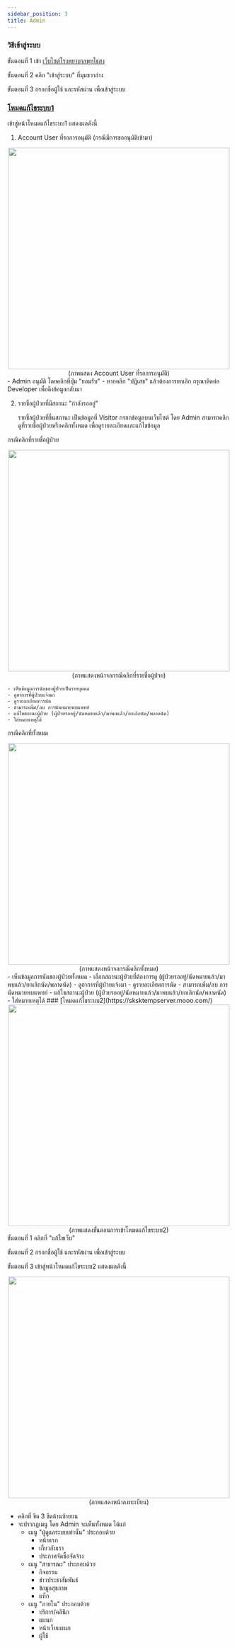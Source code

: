 ```yaml
---
sidebar_position: 3
title: Admin
---
```


### วิธีเข้าสู่ระบบ

ขั้นตอนที่ 1 เข้า [เว็บไซต์โรงพยาบาลพุทไธสง](https://phutthaisong.vercel.app/)

ขั้นตอนที่ 2 คลิก "เข้าสู่ระบบ" ที่มุมขวาล่าง

ขั้นตอนที่ 3 กรอกชื่อผู้ใช้ และรหัสผ่าน เพื่อเข้าสู่ระบบ

### [โหมดแก้ไขระบบ1](https://phutthaisong.vercel.app/admin/dash)

เข้าสู่หน้าโหมดแก้ไขระบบ1 แสดงผลดังนี้
1. Account User ที่รอการอนุมัติ (กรณีมีการขออนุมัติเข้ามา)
    
<center>
<img src="/img/accept.jpg" width="500" />
</center>
<center>
(ภาพแสดง Account User ที่รอการอนุมัติ)
</center>
    - Admin อนุมัติ โดยคลิกที่ปุ่ม "ยอมรับ" 
    - หากคลิก "ปฏิเสธ" แล้วต้องการยกเลิก กรุณาติดต่อ Developer เพื่อดึงข้อมูลกลับมา

2. รายชื่อผู้ป่วยที่มีสถานะ "กำลังรออยู่"

    รายชื่อผู้ป่วยที่ขึ้นสถานะ เป็นข้อมูลที่ Visitor กรอกข้อมูลบนเว็บไซต์ โดย Admin สามารถคลิกดูที่รายชื่อผู้ป่วยหรือคลิกทั้งหมด เพื่อดูรายละเอียดและแก้ไขข้อมูล 

กรณีคลิกที่รายชื่อผู้ป่วย

<center>
<img src="/img/private.jpg" width="500" />
</center>
<center>
(ภาพแสดงหน้าจอกรณีคลิกที่รายชื่อผู้ป่วย)
</center>

    - เห็นข้อมูลการนัดของผู้ป่วยเป็นรายบุคคล
    - ดูอาการที่ผู้ป่วยแจ้งมา
    - ดูรายละเอียดการนัด
    - สามารถเพิ่ม/ลบ การนัดหมายพบแพทย์
    - แก้ไขสถานะผู้ป่วย (ผู้ป่วยรออยู่/นัดหมายแล้ว/มาพบแล้ว/ยกเลิกนัด/พลาดนัด)
    - ใส่หมายเหตุได้

กรณีคลิกที่ทั้งหมด 
    
<center>
<img src="/img/all.jpg" width="500" />
</center>
 <center>
(ภาพแสดงหน้าจอกรณีคลิกทั้งหมด)
</center>
- เห็นข้อมูลการนัดของผู้ป่วยทั้งหมด
    - เลือกสถานะผู้ป่วยที่ต้องการดู (ผู้ป่วยรออยู่/นัดหมายแล้ว/มาพบแล้ว/ยกเลิกนัด/พลาดนัด)
    - ดูอาการที่ผู้ป่วยแจ้งมา
    - ดูรายละเอียดการนัด
    - สามารถเพิ่ม/ลบ การนัดหมายพบแพทย์
    - แก้ไขสถานะผู้ป่วย (ผู้ป่วยรออยู่/นัดหมายแล้ว/มาพบแล้ว/ยกเลิกนัด/พลาดนัด)
    - ใส่หมายเหตุได้
### [โหมดแก้ไขระบบ2](https://sksktempserver.mooo.com/)
<center>
<img src="/img/editweb_admin.jpg" width="500" />
</center>
<center>
(ภาพแสดงขั้นตอนการเข้าโหมดแก้ไขระบบ2)
</center>
ขั้นตอนที่ 1 คลิกที่ "แก้ไขเว็บ"

ขั้นตอนที่ 2 กรอกชื่อผู้ใช้ และรหัสผ่าน เพื่อเข้าสู่ระบบ

ขั้นตอนที่ 3 เข้าสู่หน้าโหมดแก้ไขระบบ2 แสดงผลดังนี้
<center>
<img src="/img/admin.jpg" width="500" />
</center>
<center>
(ภาพแสดงหน้าลงทะเบียน)
</center>

- คลิกที่ ขีด 3 ขีดด้านซ้ายบน
- จะปรากฏเมนู โดย Admin จะเห็นทั้งหมด ได้แก่
    - เมนู "ผู้ดูแลระบบเท่านั้น" ประกอบด้วย
        - หน้าแรก
        - เกี่ยวกับเรา
        - ประกาศจัดซื้อจัดจ้าง
    - เมนู "สาธารณะ" ประกอบด้วย
        - กิจกรรม
        - ข่าวประชาสัมพันธ์
        - ข้อมูลสุขภาพ
        - แท็ก
    - เมนู "ภายใน" ประกอบด้วย
        - บริการ/คลินิก
        - แผนก
        - หน้าเว็บแผนก
        - ผู้ใช้


